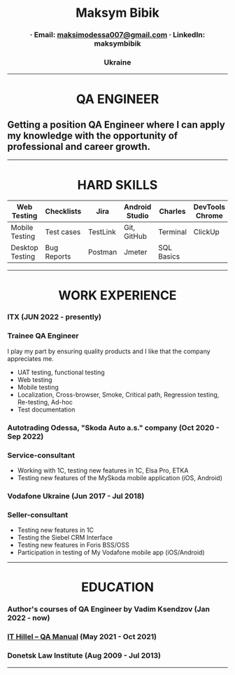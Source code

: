 # <center> Maksym Bibik </center>

### <center> · Email: maksimodessa007@gmail.com · LinkedIn: maksymbibik </center>
### <center> Ukraine </center>

-----------------------
# <center> QA ENGINEER </center>
## Getting a position QA Engineer where I can apply my knowledge with the opportunity of professional and career growth.

-----------------------

# <center> HARD SKILLS </center>


Web Testing | Checklists | Jira | Android Studio | Charles |DevTools Chrome|
| - | - | - | - | - | - |
Mobile Testing | Test cases | TestLink | Git, GitHub | Terminal | ClickUp |
Desktop Testing | Bug Reports | Postman |Jmeter | SQL Basics |
-----------

# <center> WORK EXPERIENCE </center>
### ITX  (JUN 2022 - presently)
### Trainee QA Engineer
I play my part by ensuring quality products and I like that the company appreciates me.
- UAT testing, functional testing
- Web testing
- Mobile testing
- Localization, Cross-browser, Smoke, Critical path, Regression testing, Re-testing, Ad-hoc
- Test documentation

### Autotrading Odessa, "Skoda Auto a.s." company  (Oct 2020 - Sep 2022)
### Service-consultant
- Working with 1C, testing new features in 1C, Elsa Pro, ETKA
- Testing new features of the MySkoda mobile application (iOS, Android)

### Vodafone Ukraine  (Jun 2017 - Jul 2018)
### Seller-consultant
- Testing new features in 1C
- Testing the Siebel CRM Interface
- Testing new features in Foris BSS/OSS
- Participation in testing of My Vodafone mobile app (iOS/Android)
-------------
# <center> EDUCATION </center>

### Author's courses of QA Engineer by Vadim Ksendzov (Jan 2022 - now)
### [IT Hillel – QA Manual](https://certificate.ithillel.ua/view/60795306)  (May 2021 - Oct 2021)
### Donetsk Law Institute (Aug 2009 - Jul 2013)
------------